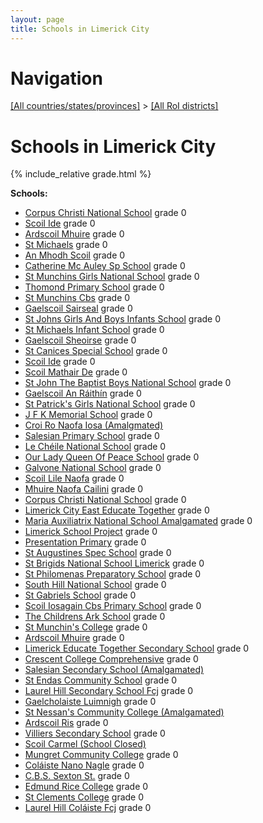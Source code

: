 ```yaml
---
layout: page
title: Schools in Limerick City
---
```

# Navigation

[[All countries/states/provinces]](../..) > [[All RoI districts]](..)

# Schools in Limerick City

{% include_relative grade.html %}

**Schools:**

- [Corpus Christi National School](Corpus_Christi_National_School.md) grade 0
- [Scoil Ide](Scoil_Ide.md) grade 0
- [Ardscoil Mhuire](Ardscoil_Mhuire.md) grade 0
- [St Michaels](St_Michaels.md) grade 0
- [An Mhodh Scoil](An_Mhodh_Scoil.md) grade 0
- [Catherine Mc Auley Sp School](Catherine_Mc_Auley_Sp_School.md) grade 0
- [St Munchins Girls National School](St_Munchins_Girls_National_School.md) grade 0
- [Thomond Primary School](Thomond_Primary_School.md) grade 0
- [St Munchins Cbs](St_Munchins_Cbs.md) grade 0
- [Gaelscoil Sairseal](Gaelscoil_Sairseal.md) grade 0
- [St Johns Girls And Boys Infants School](St_Johns_Girls_And_Boys_Infants_School.md) grade 0
- [St Michaels Infant School](St_Michaels_Infant_School.md) grade 0
- [Gaelscoil Sheoirse](Gaelscoil_Sheoirse.md) grade 0
- [St Canices Special School](St_Canices_Special_School.md) grade 0
- [Scoil Ide](Scoil_Ide.md) grade 0
- [Scoil Mathair De](Scoil_Mathair_De.md) grade 0
- [St John The Baptist Boys National School](St_John_The_Baptist_Boys_National_School.md) grade 0
- [Gaelscoil An Ráithín](Gaelscoil_An_Ráithín.md) grade 0
- [St Patrick's Girls National School](St_Patrick's_Girls_National_School.md) grade 0
- [J F K Memorial School](J_F_K_Memorial_School.md) grade 0
- [Croi Ro Naofa Iosa (Amalgmated)](Croi_Ro_Naofa_Iosa_(Amalgmated).md)
- [Salesian Primary School](Salesian_Primary_School.md) grade 0
- [Le Chéile National School](Le_Chéile_National_School.md) grade 0
- [Our Lady Queen Of Peace School](Our_Lady_Queen_Of_Peace_School.md) grade 0
- [Galvone National School](Galvone_National_School.md) grade 0
- [Scoil Lile Naofa](Scoil_Lile_Naofa.md) grade 0
- [Mhuire Naofa Cailini](Mhuire_Naofa_Cailini.md) grade 0
- [Corpus Christi National School](Corpus_Christi_National_School.md) grade 0
- [Limerick City East Educate Together](Limerick_City_East_Educate_Together.md) grade 0
- [Maria Auxiliatrix National School Amalgamated](Maria_Auxiliatrix_National_School_Amalgamated.md) grade 0
- [Limerick School Project](Limerick_School_Project.md) grade 0
- [Presentation Primary](Presentation_Primary.md) grade 0
- [St Augustines Spec School](St_Augustines_Spec_School.md) grade 0
- [St Brigids National School Limerick](St_Brigids_National_School_Limerick.md) grade 0
- [St Philomenas Preparatory School](St_Philomenas_Preparatory_School.md) grade 0
- [South Hill National School](South_Hill_National_School.md) grade 0
- [St Gabriels School](St_Gabriels_School.md) grade 0
- [Scoil Iosagain Cbs Primary School](Scoil_Iosagain_Cbs_Primary_School.md) grade 0
- [The Childrens Ark School](The_Childrens_Ark_School.md) grade 0
- [St Munchin's College](St_Munchin's_College.md) grade 0
- [Ardscoil Mhuire](Ardscoil_Mhuire.md) grade 0
- [Limerick Educate Together Secondary School](Limerick_Educate_Together_Secondary_School.md) grade 0
- [Crescent College Comprehensive](Crescent_College_Comprehensive.md) grade 0
- [Salesian Secondary School (Amalgamated)](Salesian_Secondary_School_(Amalgamated).md)
- [St Endas Community School](St_Endas_Community_School.md) grade 0
- [Laurel Hill Secondary School Fcj](Laurel_Hill_Secondary_School_Fcj.md) grade 0
- [Gaelcholaiste Luimnigh](Gaelcholaiste_Luimnigh.md) grade 0
- [St Nessan's Community College (Amalgamated)](St_Nessan's_Community_College_(Amalgamated).md)
- [Ardscoil Ris](Ardscoil_Ris.md) grade 0
- [Villiers Secondary School](Villiers_Secondary_School.md) grade 0
- [Scoil Carmel (School Closed)](Scoil_Carmel_(School_Closed).md)
- [Mungret Community College](Mungret_Community_College.md) grade 0
- [Coláiste Nano Nagle](Coláiste_Nano_Nagle.md) grade 0
- [C.B.S. Sexton St.](C.B.S._Sexton_St..md) grade 0
- [Edmund Rice College](Edmund_Rice_College.md) grade 0
- [St Clements College](St_Clements_College.md) grade 0
- [Laurel Hill Coláiste Fcj](Laurel_Hill_Coláiste_Fcj.md) grade 0
